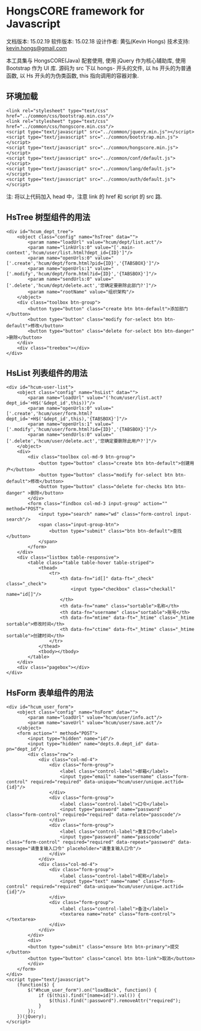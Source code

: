 # HongsCORE framework for Javascript

文档版本: 15.02.19
软件版本: 15.02.18
设计作者: 黄弘(Kevin Hongs)
技术支持: kevin.hongs@gmail.com

本工具集与 HongsCORE(Java) 配套使用, 使用 jQuery 作为核心辅助库, 使用 Bootstrap 作为 UI 库. 源码为 src 下以 hongs- 开头的文件, 以 hs 开头的为普通函数, 以 Hs 开头的为伪类函数, this 指向调用的容器对象.

## 环境加载

    <link rel="stylesheet" type="text/css" href="../common/css/bootstrap.min.css"/>
    <link rel="stylesheet" type="text/css" href="../common/css/hongscore.min.css"/>
    <script type="text/javascript" src="../common/jquery.min.js"></script>
    <script type="text/javascript" src="../common/bootstrap.min.js"></script>
    <script type="text/javascript" src="../common/hongscore.min.js"></script>
    <script type="text/javascript" src="../common/conf/default.js"></script>
    <script type="text/javascript" src="../common/lang/default.js"></script>
    <script type="text/javascript" src="../common/auth/default.js"></script>

注: 将以上代码加入 head 中，注意 link 的 href 和 script 的 src 路.

## HsTree 树型组件的用法

    <div id="hcum_dept_tree">
        <object class="config" name="hsTree" data="">
            <param name="loadUrl" value="hcum/dept/list.act"/>
            <param name="linkUrls:0" value="['.main-context','hcum/user/list.html?dept_id={ID}']"/>
            <param name="openUrls:0" value="['.create','hcum/dept/form.html?pid={ID}','{TABSBOX}']"/>
            <param name="openUrls:1" value="['.modify','hcum/dept/form.html?id={ID}','{TABSBOX}']"/>
            <param name="sendUrls:0" value="['.delete','hcum/dept/delete.act','您确定要删除此部门?']"/>
            <param name="rootName" value="组织架构"/>
        </object>
        <div class="toolbox btn-group">
            <button type="button" class="create btn btn-default">添加部门</button>
            <button type="button" class="modify for-select btn btn-default">修改</button>
            <button type="button" class="delete for-select btn btn-danger" >删除</button>
        </div>
        <div class="treebox"></div>
    </div>

## HsList 列表组件的用法

    <div id="hcum-user-list">
        <object class="config" name="hsList" data="">
            <param name="loadUrl" value="('hcum/user/list.act?dept_id='+H$('&dept_id',this))"/>
            <param name="openUrls:0" value="['.create','hcum/user/form.html?dept_id='+H$('&dept_id',this),'{TABSBOX}']"/>
            <param name="openUrls:1" value="['.modify','hcum/user/form.html?id={ID}','{TABSBOX}']"/>
            <param name="sendUrls:0" value="['.delete','hcum/user/delete.act','您确定要删除此用户?']"/>
        </object>
        <div>
            <div class="toolbox col-md-9 btn-group">
                <button type="button" class="create btn btn-default">创建用户</button>
                <button type="button" class="modify for-select btn btn-default">修改</button>
                <button type="button" class="delete for-checks btn btn-danger" >删除</button>
            </div>
            <form class="findbox col-md-3 input-group" action="" method="POST">
                <input type="search" name="wd" class="form-control input-search"/>
                <span class="input-group-btn">
                    <button type="submit" class="btn btn-default">查找</button>
                </span>
            </form>
        </div>
        <div class="listbox table-responsive">
            <table class="table table-hover table-striped">
                <thead>
                    <tr>
                        <th data-fn="id[]" data-ft="_check" class="_check">
                            <input type="checkbox" class="checkall" name="id[]"/>
                        </th>
                        <th data-fn="name" class="sortable">名称</th>
                        <th data-fn="username" class="sortable">账号</th>
                        <th data-fn="mtime" data-ft="_htime" class="_htime sortable">修改时间</th>
                        <th data-fn="ctime" data-ft="_htime" class="_htime sortable">创建时间</th>
                    </tr>
                </thead>
                <tbody></tbody>
            </table>
        </div>
        <div class="pagebox"></div>
    </div>

## HsForm 表单组件的用法

    <div id="hcum_user_form">
        <object class="config" name="hsForm" data="">
            <param name="loadUrl" value="hcum/user/info.act"/>
            <param name="saveUrl" value="hcum/user/save.act"/>
        </object>
        <form action="" method="POST">
            <input type="hidden" name="id"/>
            <input type="hidden" name="depts.0.dept_id" data-pn="dept_id"/>
            <div class="row">
                <div class="col-md-4">
                    <div class="form-group">
                        <label class="control-label">邮箱</label>
                        <input type="email" name="username" class="form-control" required="required" data-unique="hcum/user/unique.act?id={id}"/>
                    </div>
                    <div class="form-group">
                        <label class="control-label">口令</label>
                        <input type="password" name="password" class="form-control" required="required" data-relate="passcode"/>
                    </div>
                    <div class="form-group">
                        <label class="control-label">重复口令</label>
                        <input type="password" name="passcode" class="form-control" required="required" data-repeat="password" data-message="请重复输入口令" placeholder="请重复输入口令"/>
                    </div>
                </div>
                <div class="col-md-4">
                    <div class="form-group">
                        <label class="control-label">昵称</label>
                        <input type="text" name="name" class="form-control" required="required" data-unique="hcum/user/unique.act?id={id}"/>
                    </div>
                    <div class="form-group">
                        <label class="control-label">备注</label>
                        <textarea name="note" class="form-control"></textarea>
                    </div>
                </div>
            </div>
            <div>
            <button type="submit" class="ensure btn btn-primary">提交</button>
            <button type="button" class="cancel btn btn-link">取消</button>
            </div>
        </form>
    </div>
    <script type="text/javascript">
        (function($) {
            $("#hcum_user_form").on("loadBack", function() {
                if ($(this).find("[name=id]").val()) {
                    $(this).find(":password").removeAttr("required");
                }
            });
        })(jQuery);
    </script>
